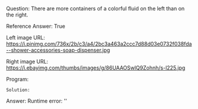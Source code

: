 Question: There are more containers of a colorful fluid on the left than on the right.

Reference Answer: True

Left image URL: https://i.pinimg.com/736x/2b/c3/a4/2bc3a463a2ccc7d88d03e0732f038fda--shower-accessories-soap-dispenser.jpg

Right image URL: https://i.ebayimg.com/thumbs/images/g/86UAAOSwlQ9Zohnh/s-l225.jpg

Program:

```
Solution:
```
Answer: Runtime error: ''


